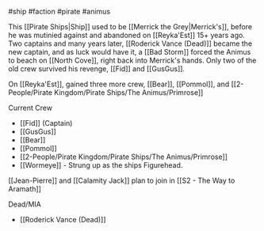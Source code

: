 #ship #faction #pirate #animus

This [[Pirate Ships|Ship]] used to be [[Merrick the Grey|Merrick's]], before he was mutinied against and abandoned on [[Reyka'Est]] 15+ years ago. Two captains and many years later,  [[Roderick Vance (Dead)]] became the new captain, and as luck would have it, a [[Bad Storm]] forced the Animus to beach on [[North Cove]], right back into Merrick's hands.  Only two of the old crew survived his revenge, [[Fid]] and [[GusGus]].

On [[Reyka'Est]], gained three more crew, [[Bear]], [[Pommol]], and [[2-People/Pirate Kingdom/Pirate Ships/The Animus/Primrose]]

Current Crew
- [[Fid]] (Captain)
- [[GusGus]]
- [[Bear]]
- [[Pommol]]
- [[2-People/Pirate Kingdom/Pirate Ships/The Animus/Primrose]]
- [[Wormeye]] - Strung up as the ships Figurehead.

[[Jean-Pierre]] and [[Calamity Jack]] plan to join in [[S2 - The Way to Aramath]]

Dead/MIA
- [[Roderick Vance (Dead)]]
